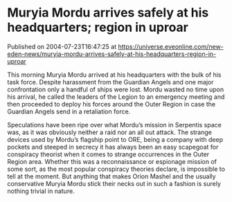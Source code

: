 # Muryia Mordu arrives safely at his headquarters; region in uproar
Published on 2004-07-23T16:47:25 at https://universe.eveonline.com/new-eden-news/muryia-mordu-arrives-safely-at-his-headquarters-region-in-uproar

This morning Muryia Mordu arrived at his headquarters with the bulk of his task force. Despite harassment from the Guardian Angels and one major confrontation only a handful of ships were lost. Mordu wasted no time upon his arrival, he called the leaders of the Legion to an emergency meeting and then proceeded to deploy his forces around the Outer Region in case the Guardian Angels send in a retaliation force.   
  
Speculations have been ripe over what Mordu’s mission in Serpentis space was, as it was obviously neither a raid nor an all out attack. The strange devices used by Mordu’s flagship point to ORE, being a company with deep pockets and steeped in secrecy it has always been an easy scapegoat for conspiracy theorist when it comes to strange occurrences in the Outer Region area. Whether this was a reconnaissance or espionage mission of some sort, as the most popular conspiracy theories declare, is impossible to tell at the moment. But anything that makes Orion Mashel and the usually conservative Muryia Mordu stick their necks out in such a fashion is surely nothing trivial in nature.
